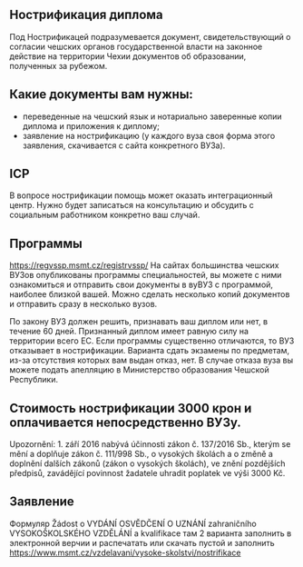 ## Нострификация диплома

Под Нострификацей подразумевается документ, свидетельствующий о согласии чешских органов государственной власти на законное действие на территории Чехии документов об образовании, полученных за рубежом.

## Какие документы вам нужны:
- переведенные на чешский язык и нотариально заверенные копии диплома и приложения к диплому;
- заявление на нострификацию (у каждого вуза своя форма этого заявления, скачивается с сайта конкретного ВУЗа).
## ICP 
В вопросе нострификации помощь может оказать интеграционный центр. Нужно будет записаться на консультацию и обсудить с социальным работником конкретно ваш случай. 

## Программы
https://regvssp.msmt.cz/registrvssp/
На сайтах большинства чешских ВУЗов опубликованы программы специальностей, вы можете с ними ознакомиться и отправить свои документы в вуВУЗ с программой, наиболее близкой вашей. Можно сделать несколько копий документов и отправить сразу в несколько вузов.

По закону ВУЗ должен решить, признавать ваш диплом или нет, в течение 60 дней. Признанный диплом имеет равную силу на территории всего ЕС.
Если программы существенно отличаются, то ВУЗ отказывает в нострификации. Варианта сдать экзамены по предметам, из-за отсутствия которых вам выдан отказ, нет. В случае отказа вуза вы можете подать апелляцию в Министерство образования Чешской Республики.

## Стоимость нострификации 3000 крон и оплачивается непосредственно ВУЗу.

Upozornění: 1. září 2016 nabývá účinnosti zákon č. 137/2016 Sb., kterým se mění a doplňuje zákon č. 111/998 Sb., o vysokých školách a o změně a doplnění dalších zákonů (zákon o vysokých školách), ve znění pozdějších předpisů, zavádějící povinnost žadatele uhradit poplatek ve výši 3000 Kč.

## Заявление
Формуляр Žádost o VYDÁNÍ OSVĚDČENÍ O UZNÁNÍ zahraničního VYSOKOŠKOLSKÉHO VZDĚLÁNÍ a kvalifikace
там 2 варианта заполнить в электронной верчии и распечатать или скачать пустой и заполнить 
https://www.msmt.cz/vzdelavani/vysoke-skolstvi/nostrifikace
